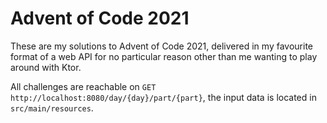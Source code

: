 # Advent of Code 2021
These are my solutions to Advent of Code 2021, delivered in my favourite format of a web API
for no particular reason other than me wanting to play around with Ktor.

All challenges are reachable on `GET http://localhost:8080/day/{day}/part/{part}`, the input
data is located in `src/main/resources`.